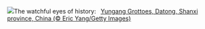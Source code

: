 ![](https://www.bing.com/th?id=OHR.YungangGrottoes_EN-US6896904893_UHD.jpg&w=1000)The watchful eyes of history:&nbsp;&ensp;[Yungang Grottoes, Datong, Shanxi province, China (© Eric Yang/Getty Images)](https://www.bing.com/th?id=OHR.YungangGrottoes_EN-US6896904893_UHD.jpg)
<br><br/>
